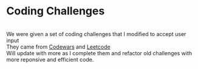 <h1 class = 'title'>Coding Challenges</h1><br>
We were given a set of coding challenges that I modified to accept user input<br>
They came from <a href = 'https://www.codewars.com'>Codewars</a> and <a href = 'https://www.leetcode.com'>Leetcode</a><br>
Will update with more as I complete them and refactor old challenges with more reponsive and efficient code.
